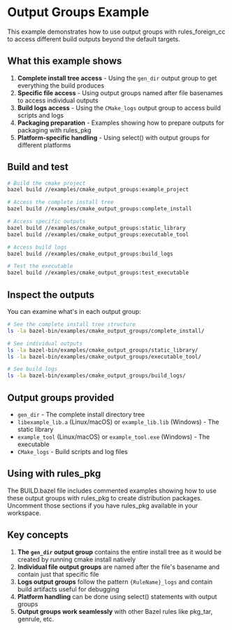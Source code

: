 # Output Groups Example

This example demonstrates how to use output groups with rules_foreign_cc to access different build outputs beyond the default targets.

## What this example shows

1. **Complete install tree access** - Using the `gen_dir` output group to get everything the build produces
2. **Specific file access** - Using output groups named after file basenames to access individual outputs
3. **Build logs access** - Using the `CMake_logs` output group to access build scripts and logs
4. **Packaging preparation** - Examples showing how to prepare outputs for packaging with rules_pkg
5. **Platform-specific handling** - Using select() with output groups for different platforms

## Build and test

```bash
# Build the cmake project
bazel build //examples/cmake_output_groups:example_project

# Access the complete install tree
bazel build //examples/cmake_output_groups:complete_install

# Access specific outputs
bazel build //examples/cmake_output_groups:static_library
bazel build //examples/cmake_output_groups:executable_tool

# Access build logs
bazel build //examples/cmake_output_groups:build_logs

# Test the executable
bazel build //examples/cmake_output_groups:test_executable
```

## Inspect the outputs

You can examine what's in each output group:

```bash
# See the complete install tree structure
ls -la bazel-bin/examples/cmake_output_groups/complete_install/

# See individual outputs
ls -la bazel-bin/examples/cmake_output_groups/static_library/
ls -la bazel-bin/examples/cmake_output_groups/executable_tool/

# See build logs
ls -la bazel-bin/examples/cmake_output_groups/build_logs/
```

## Output groups provided

- `gen_dir` - The complete install directory tree
- `libexample_lib.a` (Linux/macOS) or `example_lib.lib` (Windows) - The static library
- `example_tool` (Linux/macOS) or `example_tool.exe` (Windows) - The executable
- `CMake_logs` - Build scripts and log files

## Using with rules_pkg

The BUILD.bazel file includes commented examples showing how to use these output groups with rules_pkg to create distribution packages. Uncomment those sections if you have rules_pkg available in your workspace.

## Key concepts

1. **The `gen_dir` output group** contains the entire install tree as it would be created by running cmake install natively
2. **Individual file output groups** are named after the file's basename and contain just that specific file
3. **Logs output groups** follow the pattern `{RuleName}_logs` and contain build artifacts useful for debugging
4. **Platform handling** can be done using select() statements with output groups
5. **Output groups work seamlessly** with other Bazel rules like pkg_tar, genrule, etc.
